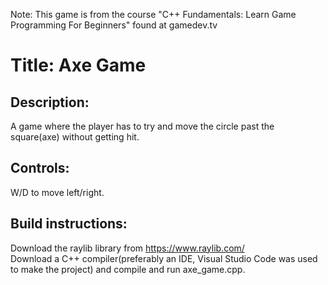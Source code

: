 Note: This game is from the course "C++ Fundamentals: Learn Game Programming For Beginners" found at gamedev.tv

Title: Axe Game
============

Description:
------------
A game where the player has to try and move the circle past the square(axe) without getting hit.

Controls:
------------
W/D to move left/right.

Build instructions:
------------
Download the raylib library from https://www.raylib.com/  
Download a C++ compiler(preferably an IDE, Visual Studio Code was used to make the project) and compile and run axe_game.cpp.